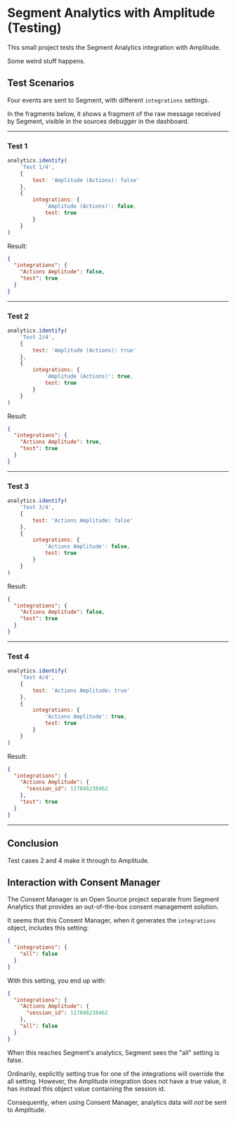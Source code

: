 # Segment Analytics with Amplitude (Testing)

This small project tests the Segment Analytics integration with Amplitude.

Some weird stuff happens.

## Test Scenarios

Four events are sent to Segment, with different `integrations` settings.

In the fragments below, it shows a fragment of the raw message received by
Segment, visible in the sources debugger in the dashboard.

---

### Test 1

```js
analytics.identify(
    'Test 1/4',
    {
        test: 'Amplitude (Actions): false'
    },
    {
        integrations: {
            'Amplitude (Actions)': false,
            test: true
        }
    }
)
```

Result:

```json
{
  "integrations": {
    "Actions Amplitude": false,
    "test": true
  }
}
```

---

### Test 2

```js
analytics.identify(
    'Test 2/4',
    {
        test: 'Amplitude (Actions): true'
    },
    {
        integrations: {
            'Amplitude (Actions)': true,
            test: true
        }
    }
)
```

Result:

```json
{
  "integrations": {
    "Actions Amplitude": true,
    "test": true
  }
}
```

---

### Test 3

```js
analytics.identify(
    'Test 3/4',
    {
        test: 'Actions Amplitude: false'
    },
    {
        integrations: {
            'Actions Amplitude': false,
            test: true
        }
    }
)
```

Result:

```json
{
  "integrations": {
    "Actions Amplitude": false,
    "test": true
  }
}
```

---

### Test 4

```js
analytics.identify(
    'Test 4/4',
    {
        test: 'Actions Amplitude: true'
    },
    {
        integrations: {
            'Actions Amplitude': true,
            test: true
        }
    }
)
```

Result:

```json
{
  "integrations": {
    "Actions Amplitude": {
      "session_id": 117846238462
    },
    "test": true
  }
}
```

---

## Conclusion

Test cases 2 and 4 make it through to Amplitude.

## Interaction with Consent Manager

The Consent Manager is an Open Source project separate from Segment Analytics
that provides an out-of-the-box consent management solution.

It seems that this Consent Manager, when it generates the `integrations`
object, includes this setting:

```json
{
  "integrations": {
    "all": false
  }
}
```

With this setting, you end up with:

```json
{
  "integrations": {
    "Actions Amplitude": {
      "session_id": 117846238462
    },
    "all": false
  }
}
```

When this reaches Segment's analytics, Segment sees the "all" setting is false.

Ordinarily, explicitly setting true for one of the integrations will override
the all setting. However, the Amplitude integration does not have a true value,
it has instead this object value containing the session id.

Consequently, when using Consent Manager, analytics data will *not* be sent to
Amplitude.
